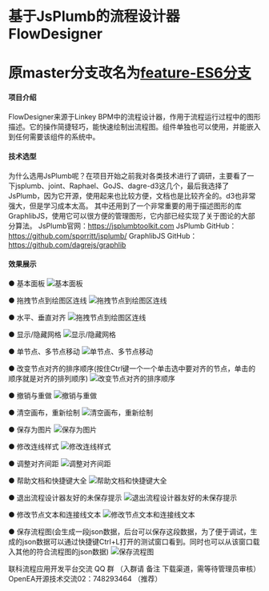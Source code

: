 # 基于JsPlumb的流程设计器FlowDesigner

# 原master分支改名为[feature-ES6分支](https://gitee.com/openEA/FlowDesigner/edit/feature-ES6) 

#### 项目介绍
FlowDesigner来源于Linkey BPM中的流程设计器，作用于流程运行过程中的图形描述。它的操作简捷轻巧，能快速绘制出流程图。组件单独也可以使用，并能嵌入到任何需要该组件的系统中。

#### 技术选型
为什么选用JsPlumb呢？在项目开始之前我对各类技术进行了调研，主要看了一下jsplumb、joint、Raphael、GoJS、dagre-d3这几个，最后我选择了JsPlumb，因为它开源，使用起来也比较方便，文档也是比较齐全的。d3也非常强大，但是学习成本太高。
其中还用到了一个非常重要的用于描述图形的库GraphlibJS，使用它可以很方便的管理图形，它内部已经实现了关于图论的大部分算法。
JsPlumb官网：https://jsplumbtoolkit.com
JsPlumb GitHub：https://github.com/sporritt/jsplumb/
GraphlibJS GitHub：https://github.com/dagrejs/graphlib

#### 效果展示
● 基本面板
![基本面板](https://images.gitee.com/uploads/images/2019/0325/203444_81ca4c5e_2066540.png "基本面板")

● 拖拽节点到绘图区连线
![拖拽节点到绘图区连线](https://images.gitee.com/uploads/images/2018/1111/144036_4aead914_2066540.gif "拖拽节点到绘图区连线")

● 水平、垂直对齐
![拖拽节点到绘图区连线](https://images.gitee.com/uploads/images/2018/1111/144055_33f76651_2066540.gif "水平、垂直对齐")

● 显示/隐藏网格
![显示/隐藏网格](https://images.gitee.com/uploads/images/2018/1111/144109_e99085ab_2066540.gif "显示/隐藏网格")

● 单节点、多节点移动
![单节点、多节点移动](https://images.gitee.com/uploads/images/2018/1111/144124_09712730_2066540.gif "单节点、多节点移动")

● 改变节点对齐的排序顺序(按住Ctrl键一个一个单击选中要对齐的节点，单击的顺序就是对齐的排列顺序)
![改变节点对齐的排序顺序](https://images.gitee.com/uploads/images/2018/1111/144141_c9056d5b_2066540.gif "改变节点对齐的排序顺序")

● 撤销与重做
![撤销与重做](https://images.gitee.com/uploads/images/2018/1111/144200_e55450c6_2066540.gif "撤销与重做")

● 清空画布，重新绘制
![清空画布，重新绘制](https://images.gitee.com/uploads/images/2018/1111/144222_52b8b7fd_2066540.gif "清空画布，重新绘制")

● 保存为图片
![保存为图片](https://images.gitee.com/uploads/images/2018/1111/144232_bec20bf4_2066540.gif "保存为图片")

● 修改连线样式
![修改连线样式](https://images.gitee.com/uploads/images/2018/1111/144254_adc106a0_2066540.gif "修改连线样式")

● 调整对齐间距
![调整对齐间距](https://images.gitee.com/uploads/images/2018/1111/144313_695bfcdb_2066540.gif "调整对齐间距")

● 帮助文档和快捷键大全
![帮助文档和快捷键大全](https://images.gitee.com/uploads/images/2018/1111/145134_8fa446ec_2066540.gif "帮助文档和快捷键大全")

● 退出流程设计器友好的未保存提示
![退出流程设计器友好的未保存提示](https://images.gitee.com/uploads/images/2018/1111/144348_6679f691_2066540.gif "退出流程设计器友好的未保存提示")

● 修改节点文本和连接线文本
![修改节点文本和连接线文本](https://images.gitee.com/uploads/images/2018/1111/145151_9c6c1edc_2066540.gif "修改节点文本和连接线文本")

● 保存流程图(会生成一段json数据，后台可以保存这段数据，为了便于调试，生成的json数据可以通过快捷键Ctrl+L打开的测试窗口看到。同时也可以从该窗口载入其他的符合流程图的json数据)
![保存流程图](https://images.gitee.com/uploads/images/2018/1111/144414_a6567dc2_2066540.gif "保存流程图")


联科流程应用开发平台交流
QQ 群 （入群请 备注 下载渠道，需等待管理员审核）<br>
OpenEA开源技术交流02：748293464 （推荐）
